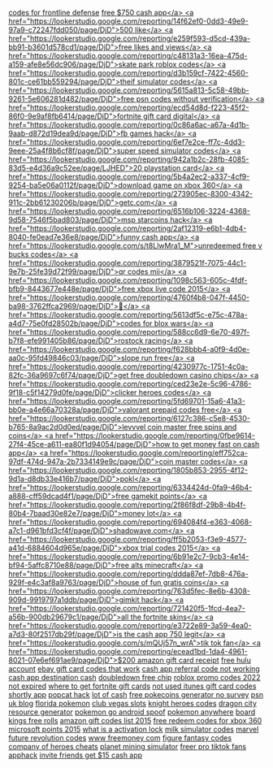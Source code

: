<a href="https://lookerstudio.google.com/reporting/f494e432-4e82-4c07-ac17-1429c008fbca/page/DjD">codes for frontline defense</a>
<a href="https://lookerstudio.google.com/reporting/4c427df5-d964-41ff-860d-4ac7389a8685/page/FwwAD">free $750 cash app</a>
<a href="https://lookerstudio.google.com/reporting/14f62ef0-0dd3-49e9-97a9-c72247fdd050/page/DjD">500 like</a>
<a href="https://lookerstudio.google.com/reporting/e259f593-d5cd-439a-bb91-b3601d578cd1/page/DjD">free likes and views</a>
<a href="https://lookerstudio.google.com/reporting/c48131a3-16ea-475d-a159-afe8e56dc906/page/DjD">skate park roblox codes</a>
<a href="https://lookerstudio.google.com/reporting/d3b159cf-7422-4560-801c-ce61bb559294/page/DjD">theif simulator codes</a>
<a href="https://lookerstudio.google.com/reporting/5615a813-5c58-49bb-9261-5e606281d482/page/DjD">free psn codes without verification</a>
<a href="https://lookerstudio.google.com/reporting/ecd54d8d-f223-45f2-86f0-9e9af8fb6414/page/DjD">fortnite gift card digital</a>
<a href="https://lookerstudio.google.com/reporting/0c86a6ac-a67a-4d1b-9aab-d872d19dea9d/page/DjD">fb games hack</a>
<a href="https://lookerstudio.google.com/reporting/6ef7e2ce-ff7c-4dd3-9eee-25a4f8b6cf8f/page/DjD">super speed simulator codes</a>
<a href="https://lookerstudio.google.com/reporting/942a1b2c-28fb-4085-83d5-e4d36a9c52ee/page/LJHED">20 playstation card</a>
<a href="https://lookerstudio.google.com/reporting/5b4a2ec2-a337-4cf9-9254-ba5e06a0112f/page/DjD">download game on xbox 360</a>
<a href="https://lookerstudio.google.com/reporting/273905ec-8300-4342-911c-2bb61230206b/page/DjD">getc.com</a>
<a href="https://lookerstudio.google.com/reporting/6516b106-3224-4368-9d58-7546f5bad803/page/DjD">msp starcoins hack</a>
<a href="https://lookerstudio.google.com/reporting/2af12319-e6b1-4db4-8040-fe0ead7e36e8/page/DjD">funny cash app</a>
<a href="https://lookerstudio.google.com/s/t8LlwMra1_M">unredeemed free v bucks codes</a>
<a href="https://lookerstudio.google.com/reporting/3879521f-7075-44c1-9e7b-25fe39d72f99/page/DjD">qr codes mii</a>
<a href="https://lookerstudio.google.com/reporting/1098c563-605c-4fdf-bfb9-8443677e448e/page/DjD">free xbox live code 2015</a>
<a href="https://lookerstudio.google.com/reporting/4760f4b8-047f-4450-ba98-3762ffca2969/page/DjD">💯</a>
<a href="https://lookerstudio.google.com/reporting/5613df5c-e75c-478a-a4d7-75e0fd28502b/page/DjD">codes for blox wars</a>
<a href="https://lookerstudio.google.com/reporting/588cc6d9-6e70-497f-b7f8-efe991405b86/page/DjD">rostock racing</a>
<a href="https://lookerstudio.google.com/reporting/f628bbb4-a0f9-4d0e-aa0c-95fd49846c03/page/DjD">slope run free</a>
<a href="https://lookerstudio.google.com/reporting/4230977c-1751-4c0a-82fc-36a9697c6f74/page/DjD">get free doubledown casino chips</a>
<a href="https://lookerstudio.google.com/reporting/ced23e2e-5c96-4786-9f18-c5f14279d0fe/page/DjD">clicker heroes codes</a>
<a href="https://lookerstudio.google.com/reporting/5fd69701-15a6-41a3-bb0e-a4e66a70328a/page/DjD">valorant prepaid codes free</a>
<a href="https://lookerstudio.google.com/reporting/6127c386-c5e8-4530-b765-8a9ac2d0d0ed/page/DjD">levvvel coin master free spins and coins</a>
<a href="https://lookerstudio.google.com/reporting/0fbe9614-27f4-45ce-a611-ea80f1d94054/page/DjD">how to get money fast on cash app</a>
<a href="https://lookerstudio.google.com/reporting/eff752ca-97df-474d-947a-2b7334149e9c/page/DjD">coin master codes</a>
<a href="https://lookerstudio.google.com/reporting/1805b853-2955-4f12-9d1a-d8db33e416b7/page/DjD">pokl</a>
<a href="https://lookerstudio.google.com/reporting/6334424d-0fa9-46b4-a888-cff59dcad4f1/page/DjD">free gamekit points</a>
<a href="https://lookerstudio.google.com/reporting/2f86f8df-29b8-4b4f-80b4-7baad30e82e7/page/DjD">money lot</a>
<a href="https://lookerstudio.google.com/reporting/694084f4-e363-4068-a7c1-d961bfd3cf4f/page/DjD">shadowave.com</a>
<a href="https://lookerstudio.google.com/reporting/ff5b2053-f3e9-4577-a41d-6884604d965e/page/DjD">xbox trial codes 2015</a>
<a href="https://lookerstudio.google.com/reporting/6b91e2c7-9cb3-4e14-bf94-5affc8710e88/page/DjD">free alts minecraft</a>
<a href="https://lookerstudio.google.com/reporting/ddda87ef-7db8-476a-929f-e4c3af8a9763/page/DjD">house of fun gratis coins</a>
<a href="https://lookerstudio.google.com/reporting/763d5fec-8e6b-4308-909d-9919797a1ddb/page/DjD">gimkit hack</a>
<a href="https://lookerstudio.google.com/reporting/721420f5-1fcd-4ea7-a56b-900db29679c1/page/DjD">all the fortnite skins</a>
<a href="https://lookerstudio.google.com/reporting/e3722e89-3a59-4ea0-a7d3-80f2517db29f/page/DjD">is the cash app 750 legit</a>
<a href="https://lookerstudio.google.com/s/mQUj57n_wrA">tik tok fan</a>
<a href="https://lookerstudio.google.com/reporting/ecead1bd-1da4-4961-8021-07e6ef691ae9/page/DjD">$200 amazon gift card receipt</a>
<a href="https://lookerstudio.google.com/reporting/c3dd866e-d6df-439d-84c2-b60eac5d7981/page/DmpDD">free hulu account</a>
<a href="https://lookerstudio.google.com/reporting/f09988f1-3baa-4fdd-b409-37c859dad13e/page/DjD">ebay gift card codes that work</a>
<a href="https://lookerstudio.google.com/reporting/3ce3c8f5-0a18-4026-88f1-3e3e32535f86/page/dofAD">cash app referral code not working</a>
<a href="https://lookerstudio.google.com/reporting/485a6548-4edd-43f9-adb2-bef0ac1a6e29/page/DjD">cash app destination cash</a>
<a href="https://lookerstudio.google.com/s/shj66Lid93A">doubledown free chip</a>
<a href="https://lookerstudio.google.com/reporting/295d34fc-fc24-4682-a4f0-7087718d40bc/page/DjD">roblox promo codes 2022 not expired</a>
<a href="https://lookerstudio.google.com/reporting/5df43901-1ed8-4354-bee0-f4c1041361b2/page/DjD">where to get fortnite gift cards</a>
<a href="https://lookerstudio.google.com/reporting/49015a74-8f07-420d-9d55-5d87b6462c56/page/DjD">not used itunes gift card codes</a>
<a href="https://lookerstudio.google.com/reporting/3291b300-c36b-4817-84bd-307230df4043?s=ktwSbD9yoAw">shortly app</a>
<a href="https://lookerstudio.google.com/reporting/103e5db5-918c-4b70-8d65-ba515c5eef7c?s=jqRqrJ9p3xc">popcat hack</a>
<a href="https://lookerstudio.google.com/reporting/60bde625-3ec9-4b1d-9797-2c948ab49f74/page/DjD">lot of cash</a>
<a href="https://lookerstudio.google.com/reporting/d15ddb9d-117a-4627-8c57-c39081ab588b/page/sTgDD">free pokecoins generator no survey</a>
<a href="https://lookerstudio.google.com/reporting/4ff4786c-b898-46d5-a73f-8484d263d485/page/DjD">psn uk blog</a>
<a href="https://lookerstudio.google.com/reporting/1b7f4356-89e4-40c0-b77b-785886cd81a3/page/DjD">florida pokemon</a>
<a href="https://lookerstudio.google.com/reporting/cb8823e3-8c38-4012-8027-19b74ea6a815/page/DjD">club vegas slots</a>
<a href="https://lookerstudio.google.com/reporting/abc63c99-a793-4fb0-b1af-a581b2021136/page/DjD">knight heroes codes</a>
<a href="https://lookerstudio.google.com/s/sxodibAVxDM">dragon city resource generator</a>
<a href="https://lookerstudio.google.com/reporting/18befc6d-b97a-4c8b-a6ed-e74bd7220c2f/page/DjD">pokemon go android spoof</a>
<a href="https://lookerstudio.google.com/reporting/704d4ea1-3bb9-4074-832c-ca01bb3f4190/page/DjD">pokemon anywhere</a>
<a href="https://lookerstudio.google.com/s/mNeImgG8keY">board kings free rolls</a>
<a href="https://lookerstudio.google.com/reporting/6573cb9e-8fef-4ff0-97d8-b49bb31115f9/page/DjD">amazon gift codes list 2015</a>
<a href="https://lookerstudio.google.com/reporting/1514d20c-2bd0-40da-9586-867bd2abb5ef/page/DjD">free redeem codes for xbox 360 microsoft points 2015</a>
<a href="https://lookerstudio.google.com/reporting/131434c9-9c57-494d-ad96-c946b095b516?s=odgecSsFgjU">what is a activation lock</a>
<a href="https://lookerstudio.google.com/reporting/61b70c21-344f-4bbd-8ec3-e03ea40b882f/page/DjD">milk simulator codes</a>
<a href="https://lookerstudio.google.com/reporting/11da963a-8b73-4e4e-991d-c47b3aa6673f/page/DjD">marvel future revolution codes</a>
<a href="https://lookerstudio.google.com/reporting/2c1aa5c5-4be6-44c1-9d02-08e639665625?s=qQiE0e9mpGU">www freemoney com</a>
<a href="https://lookerstudio.google.com/reporting/19f400d5-316b-4d44-a5ea-c799b0264e22?s=v19DY9OCrOU">figure fantasy codes</a>
<a href="https://lookerstudio.google.com/s/hyE1qYe5YaE">company of heroes cheats</a>
<a href="https://lookerstudio.google.com/reporting/056d65d5-4528-4801-a8dc-4fb591df449c/page/DjD">planet mining simulator</a>
<a href="https://lookerstudio.google.com/s/sOiw0DabjfA">freer pro tiktok fans</a>
<a href="https://lookerstudio.google.com/reporting/57644e92-9717-436b-8d57-1b51f29db3d3/page/DjD">apphack</a>
<a href="https://lookerstudio.google.com/reporting/cd16c143-164a-4b92-82d2-32f692db507b/page/DtwAD">invite friends get $15 cash app</a>

